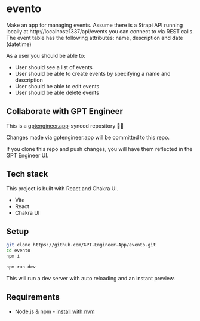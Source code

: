 # evento

Make an app for managing events. Assume there is a Strapi API running locally at http://localhost:1337/api/events you can connect to via REST calls. The event table has the following attributes: name, description and date (datetime)

As a user you should be able to:
- User should see a list of events
- User should be able to create events by specifying a name and description
- User should be able to edit events
- User should be able delete events

## Collaborate with GPT Engineer

This is a [gptengineer.app](https://gptengineer.app)-synced repository 🌟🤖

Changes made via gptengineer.app will be committed to this repo.

If you clone this repo and push changes, you will have them reflected in the GPT Engineer UI.

## Tech stack

This project is built with React and Chakra UI.

- Vite
- React
- Chakra UI

## Setup

```sh
git clone https://github.com/GPT-Engineer-App/evento.git
cd evento
npm i
```

```sh
npm run dev
```

This will run a dev server with auto reloading and an instant preview.

## Requirements

- Node.js & npm - [install with nvm](https://github.com/nvm-sh/nvm#installing-and-updating)

